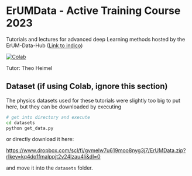 # ErUMData - Active Training Course 2023

Tutorials and lectures for advanced deep Learning methods hosted by the ErUM-Data-Hub ([Link to indico](https://indico.desy.de/event/37478/))

[![Colab](https://colab.research.google.com/assets/colab-badge.svg)](https://colab.research.google.com/github/ramonpeter/ErUMData-2023)

Tutor: Theo Heimel

## Dataset (if using Colab, ignore this section)
The physics datasets used for these tutorials were slightly too big to put here, but they can be downloaded by
executing

```sh
# get into directory and execute
cd datasets
python get_data.py
```

or directly download it here:

https://www.dropbox.com/scl/fi/gvmelw7u619moo8nyg3j7/ErUMData.zip?rlkey=kq4do1fmalppjt2v24lzau4li&dl=0

and move it into the `datasets` folder.
